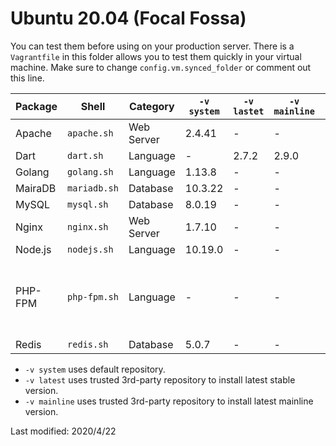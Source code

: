 
# Ubuntu 20.04 (Focal Fossa)

You can test them before using on your production server. There is a `Vagrantfile` in this folder allows you to test them quickly in your virtual machine. Make sure to change `config.vm.synced_folder` or comment out this line.

| Package | Shell | Category | `-v system` | `-v lastet` | `-v mainline` | `-v {n}` 
| --- | --- | --- | --- | --- | --- | --- 
| Apache | `apache.sh` | Web Server | 2.4.41 | - | - | - |
| Dart | `dart.sh` | Language | - | 2.7.2 | 2.9.0 | - |
| Golang | `golang.sh` | Language | 1.13.8 | - | - | - |
| MairaDB | `mariadb.sh` | Database | 10.3.22 | - | - | - |
| MySQL | `mysql.sh` | Database | 8.0.19 | - | - | - |
| Nginx | `nginx.sh` | Web Server | 1.7.10 | - | - | - |
| Node.js  | `nodejs.sh` | Language | 10.19.0 | - | - | - |
| PHP-FPM | `php-fpm.sh` | Language | - | - | - | 5.6, 7.0, 7.1, 7.2, 7.3, 7.4 |
| Redis | `redis.sh` | Database | 5.0.7 | - | - | - |

* `-v system` uses default repository.
* `-v latest` uses trusted 3rd-party repository to install latest stable version.
* `-v mainline` uses trusted 3rd-party repository to install latest mainline version.

Last modified: 2020/4/22
